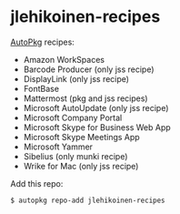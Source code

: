 jlehikoinen-recipes
===================

[AutoPkg](https://github.com/autopkg/autopkg) recipes:

- Amazon WorkSpaces
- Barcode Producer (only jss recipe)
- DisplayLink (only jss recipe)
- FontBase
- Mattermost (pkg and jss recipes)
- Microsoft AutoUpdate (only jss recipe)
- Microsoft Company Portal
- Microsoft Skype for Business Web App
- Microsoft Skype Meetings App
- Microsoft Yammer
- Sibelius (only munki recipe)
- Wrike for Mac (only jss recipe)

Add this repo:

`$ autopkg repo-add jlehikoinen-recipes`
